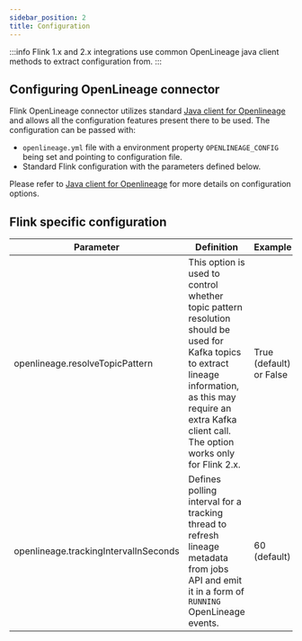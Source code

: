 ```yaml
---
sidebar_position: 2
title: Configuration
---
```


:::info
Flink 1.x and 2.x integrations use common OpenLineage java client methods to extract configuration from. 
:::

## Configuring OpenLineage connector

Flink OpenLineage connector utilizes standard [Java client for Openlineage](../../client/java/configuration.md)
and allows all the configuration features present there to be used. The configuration can be passed with:
* `openlineage.yml` file with a environment property `OPENLINEAGE_CONFIG` being set and pointing to configuration file. 
* Standard Flink configuration with the parameters defined below.

Please refer to [Java client for Openlineage](../../client/java/configuration.md) for more details on configuration options.

## Flink specific configuration

| Parameter                             | Definition                                                                                                                                                                                                           | Example                 |
|---------------------------------------|----------------------------------------------------------------------------------------------------------------------------------------------------------------------------------------------------------------------|-------------------------|
| openlineage.resolveTopicPattern       | This option is used to control whether topic pattern resolution should be used for Kafka topics to extract lineage information, as this may require an extra Kafka client call. The option works only for Flink 2.x. | True (default) or False |
| openlineage.trackingIntervalInSeconds | Defines polling interval for a tracking thread to refresh lineage metadata from jobs API and emit it in a form of `RUNNING` OpenLineage events.                                                                      | 60 (default)            |

